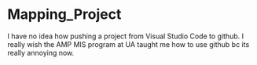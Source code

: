 # Mapping_Project
I have no idea how pushing a project from Visual Studio Code to github. I really wish the AMP MIS program at UA taught me how to use github bc its really annoying now.
